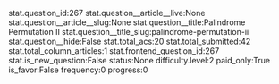 stat.question_id:267
stat.question__article__live:None
stat.question__article__slug:None
stat.question__title:Palindrome Permutation II
stat.question__title_slug:palindrome-permutation-ii
stat.question__hide:False
stat.total_acs:20
stat.total_submitted:42
stat.total_column_articles:1
stat.frontend_question_id:267
stat.is_new_question:False
status:None
difficulty.level:2
paid_only:True
is_favor:False
frequency:0
progress:0
